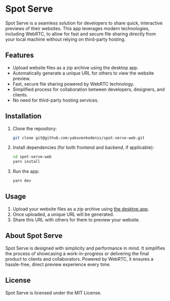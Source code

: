 # Spot Serve

Spot Serve is a seamless solution for developers to share quick, interactive previews of their websites. This app leverages modern technologies, including WebRTC, to allow for fast and secure file sharing directly from your local machine without relying on third-party hosting.

## Features
- Upload website files as a zip archive using the desktop app.
- Automatically generate a unique URL for others to view the website preview.
- Fast, secure file sharing powered by WebRTC technology.
- Simplified process for collaboration between developers, designers, and clients.
- No need for third-party hosting services.

## Installation

1. Clone the repository:
    ```bash
    git clone git@github.com:yakovenkodenis/spot-serve-web.git
    ```

2. Install dependencies (for both frontend and backend, if applicable):
    ```bash
    cd spot-serve-web
    yarn install
    ```

3. Run the app:
    ```bash
    yarn dev
    ```

## Usage

1. Upload your website files as a zip archive using [the desktop app](https://github.com/explicit-logic/spot-serve-gui).
2. Once uploaded, a unique URL will be generated.
3. Share this URL with others for them to preview your website.

## About Spot Serve

Spot Serve is designed with simplicity and performance in mind. It simplifies the process of showcasing a work-in-progress or delivering the final product to clients and collaborators. Powered by WebRTC, it ensures a hassle-free, direct preview experience every time.

## License

Spot Serve is licensed under the MIT License.

